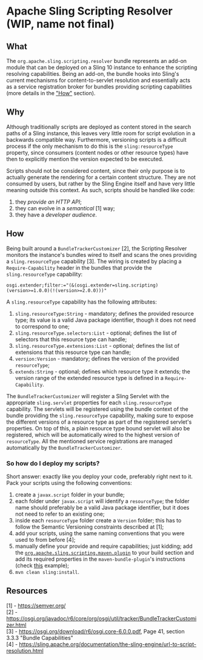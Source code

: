Apache Sling Scripting Resolver (WIP, name not final)
====

## What
The `org.apache.sling.scripting.resolver` bundle represents an add-on module that can be deployed on a Sling 10 instance to
enhance the scripting resolving capabilities. Being an add-on, the bundle hooks into Sling's current mechanisms for
content-to-servlet resolution and essentially acts as a service registration broker for bundles providing scripting
capabilities (more details in the ["How"](#how) section).

## Why
Although traditionally scripts are deployed as content stored in the search paths of a Sling instance, this leaves very little
room for script evolution in a backwards compatible way. Furthermore, versioning scripts is a difficult process if the only
mechanism to do this is the `sling:resourceType` property, since consumers (content nodes or other resource types) have then to
explicitly mention the version expected to be executed.

Scripts should not be considered content, since their only purpose is to actually generate the rendering for a certain content
structure. They are not consumed by users, but rather by the Sling Engine itself and have very little meaning outside this
context. As such, scripts should be handled like code:

  1. they _provide an HTTP API_;
  2. they can evolve in a _semantical_ [1] way;
  3. they have a _developer audience_.

## How
Being built around a `BundleTrackerCustomizer` [2], the Scripting Resolver monitors the instance's bundles wired to itself and
scans the ones providing a `sling.resourceType` capability [3]. The wiring is created by placing a `Require-Capability` header in
the bundles that provide the `sling.resourceType` capability:

```
osgi.extender;filter:="(&(osgi.extender=sling.scripting)(version>=1.0.0)(!(version>=2.0.0)))"
```


A `sling.resourceType` capability has the following attributes:

  1. `sling.resourceType:String` - mandatory; defines the provided resource type; its value is a valid Java package identifier,
  though it does not need to correspond to one;
  2. `sling.resourceType.selectors:List` - optional; defines the list of selectors that this resource type can handle;
  3. `sling.resourceType.extensions:List` - optional; defines the list of extensions that this resource type can handle;
  4. `version:Version` - mandatory; defines the version of the provided `resourceType`;
  5. `extends:String` - optional; defines which resource type it extends; the version range of the extended resource type is defined in a
    `Require-Capability`.

The `BundleTrackerCustomizer` will register a Sling Servlet with the appropriate `sling.servlet` properties for each `sling.resourceType`
capability. The servlets will be registered using the bundle context of the bundle providing the `sling.resourceType` capability, making
sure to expose the different versions of a resource type as part of the registered servlet's properties. On top of this, a plain resource
type bound servlet will also be registered, which will be automatically wired to the highest version of `resourceType`. All the mentioned
service registrations are managed automatically by the `BundleTrackerCustomizer`.

### So how do I deploy my scripts?
Short answer: exactly like you deploy your code, preferably right next to it. Pack your scripts using the following conventions:

  1. create a `javax.script` folder in your bundle;
  2. each folder under `javax.script` will identify a `resourceType`; the folder name should preferably be a valid Java package identifier,
  but it does not need to refer to an existing one;
  3. inside each `resourceType` folder create a `Version` folder; this has to follow the Semantic Versioning constraints described at [1];
  4. add your scripts, using the same naming conventions that you were used to from before [4];
  5. manually define your provide and require capabilities; just kidding; add the
  [`org.apache.sling.scripting.maven.plugin`](../org-apache-sling-scripting-maven-plugin/) to your build section and add its required
  properties in the `maven-bundle-plugin`'s instructions (check [this](../examples/org-apache-sling-scripting-examplebundle/pom.xml)
  example);
  6. `mvn clean sling:install`.

## Resources
[1] - https://semver.org/  
[2] - https://osgi.org/javadoc/r6/core/org/osgi/util/tracker/BundleTrackerCustomizer.html  
[3] - https://osgi.org/download/r6/osgi.core-6.0.0.pdf, Page 41, section 3.3.3 "Bundle Capabilities"  
[4] - https://sling.apache.org/documentation/the-sling-engine/url-to-script-resolution.html

